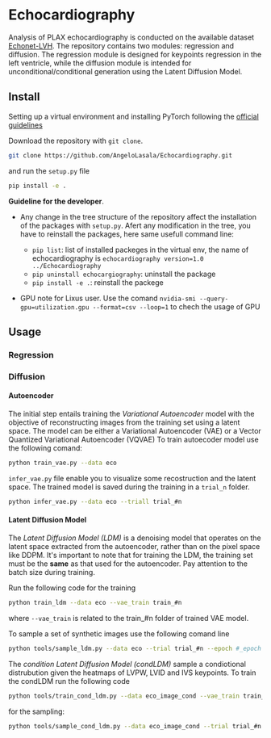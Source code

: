 # Echocardiography
Analysis of PLAX echocardiography is conducted on the available dataset [Echonet-LVH](https://echonet.github.io/lvh/). The repository contains two modules: regression and diffusion. The regression module is designed for keypoints regression in the left ventricle, while the diffusion module is intended for unconditional/conditional generation using the Latent Diffusion Model.

## Install
Setting up a virtual environment and installing PyTorch following the [official guidelines](https://pytorch.org/get-started/locally/)

Download the repository with `git clone`.

```bash
git clone https://github.com/AngeloLasala/Echocardiography.git
```

and run the `setup.py` file

```bash
pip install -e .
```

**Guideline for the developer**. 
- Any change in the tree structure of the repository affect the installation of the packages with `setup.py`. Afert any modification in the tree, you have to reinstall the packages, here same usefull command line:

    - `pip list`: list of installed packeges in the virtual env, the name of echocardiography is `echocardiography version=1.0 ../Echocardiography`
    - `pip uninstall echocargiography`: uninstall the package
    - `pip install -e .`: reinstall the packege

- GPU note for Lixus user. Use the comand `nvidia-smi --query-gpu=utilization.gpu --format=csv --loop=1` to chech the usage of GPU
## Usage

### Regression

### Diffusion

#### Autoencoder
The initial step entails training the *Variational Autoencoder* model with the objective of reconstructing images from the training set using a latent space. The model can be either a Variational Autoencoder (VAE) or a Vector Quantized Variational Autoencoder (VQVAE)
To train autoecoder model use the following comand:

```bash
python train_vae.py --data eco
```

`infer_vae.py` file enable you to visualize some recostruction and the latent space. The trained model is saved during the training in a `trial_n` folder.

```bash
python infer_vae.py --data eco --triall trial_#n
```

#### Latent Diffusion Model

The *Latent Diffusion Model (LDM)* is a denoising model that operates on the latent space extracted from the autoencoder, rather than on the pixel space like DDPM. It's important to note that for training the LDM, the training set must be the **same** as that used for the autoencoder. Pay attention to the batch size during training.

Run the following code for the training

```bash
python train_ldm --data eco --vae_train train_#n
```
where `--vae_train` is related to the train_#n folder of trained VAE model.

To sample a set of synthetic images use the following comand line

```bash
python tools/sample_ldm.py --data eco --trial trial_#n --epoch #_epoch
```

The *condition Latent Diffusion Model (condLDM)* sample a condiotional distrubution given the heatmaps of LVPW, LVID and IVS keypoints. To train the condLDM run the following code

```bash
python tools/train_cond_ldm.py --data eco_image_cond --vae_train train_#n
```

for the sampling:

```bash
python tools/sample_cond_ldm.py --data eco_image_cond --trial trial_#n --epoch #epoch
```







